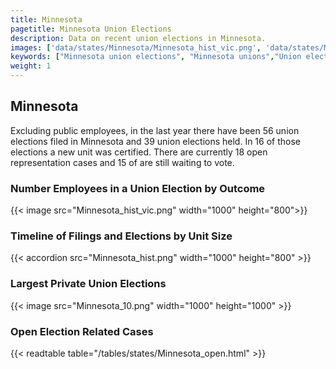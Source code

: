 ```yaml
---
title: Minnesota
pagetitle: Minnesota Union Elections
description: Data on recent union elections in Minnesota.
images: ['data/states/Minnesota/Minnesota_hist_vic.png', 'data/states/Minnesota/Minnesota_hist_size.png', 'data/states/Minnesota/Minnesota_10.png']
keywords: ["Minnesota union elections", "Minnesota unions","Union elections"]
weight: 1
---
```

##  Minnesota

Excluding public employees, in the last year there have been 56 union elections filed in Minnesota and 39 union elections held. In 16 of those elections a new unit was certified. There are currently 18 open representation cases and 15 of are still waiting to vote.

### Number Employees in a Union Election by Outcome
{{< image src="Minnesota_hist_vic.png" width="1000" height="800">}}

### Timeline of Filings and Elections by Unit Size
{{< accordion src="Minnesota_hist.png" width="1000" height="800" >}}

### Largest Private Union Elections
{{< image src="Minnesota_10.png" width="1000" height="1000"  >}}

### Open Election Related Cases
{{< readtable table="/tables/states/Minnesota_open.html" >}}

